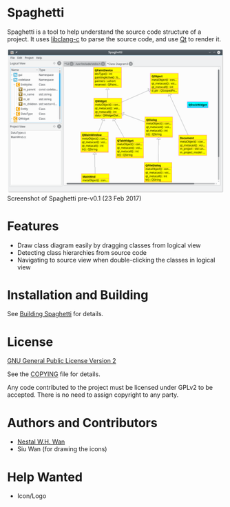 # Spaghetti

Spaghetti is a tool to help understand the source code structure of a
project. It uses [libclang-c](http://clang.llvm.org/doxygen/group__CINDEX.html)
to parse the source code, and use [Qt](http://doc.qt.io/qt-5/index.html) to
render it.

![snapshot-1](./doc/snapshot1.png)
Screenshot of Spaghetti pre-v0.1 (23 Feb 2017)

# Features

* Draw class diagram easily by dragging classes from logical view
* Detecting class hierarchies from source code
* Navigating to source view when double-clicking the classes in logical view

# Installation and Building

See [Building Spaghetti](doc/building.md) for details.

# License

[GNU General Public License Version 2](https://www.gnu.org/licenses/gpl-2.0.html)

See the [COPYING](./COPYING) file for details.

Any code contributed to the project must be licensed under GPLv2 to be
accepted. There is no need to assign copyright to any party. 

# Authors and Contributors

* [Nestal W.H. Wan](https://gitlab.com/nestal)
* Siu Wan (for drawing the icons)

# Help Wanted

* Icon/Logo
